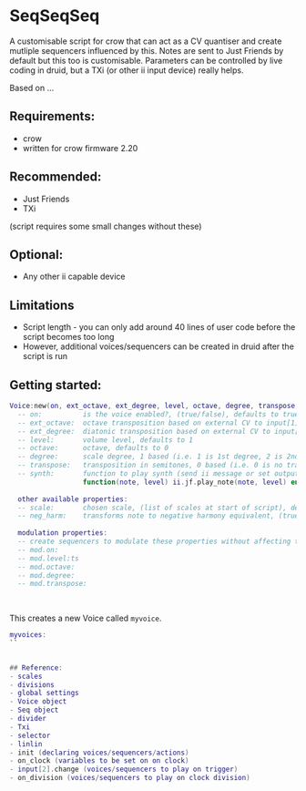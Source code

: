 # SeqSeqSeq
A customisable script for crow that can act as a CV quantiser and create mutliple sequencers influenced by this. Notes are sent to Just Friends by default but this too is customisable. Parameters can be controlled by live coding in druid, but a TXi (or other ii input device) really helps.

Based on ...

## Requirements:
- crow
- written for crow firmware 2.20

## Recommended:
- Just Friends
- TXi

(script requires some small changes without these)

## Optional:
- Any other ii capable device

## Limitations
- Script length - you can only add around 40 lines of user code before the script becomes too long
- However, additional voices/sequencers can be created in druid after the script is run

## Getting started:
```lua
Voice:new(on, ext_octave, ext_degree, level, octave, degree, transpose, synth)
  -- on:          is the voice enabled?, (true/false), defaults to true
  -- ext_octave:  octave transposition based on external CV to input[1], (true/false), defaults to false
  -- ext_degree:  diatonic transposition based on external CV to input[1] (true/false), defaults to false
  -- level:       volume level, defaults to 1
  -- octave:      octave, defaults to 0
  -- degree:      scale degree, 1 based (i.e. 1 is 1st degree, 2 is 2nd etc.), defaults to 1
  -- transpose:   transposition in semitones, 0 based (i.e. 0 is no transposition, 7 is transposition by 7 semitones etc.), defaults 0
  -- synth:       function to play synth (send ii message or set outputs to create CV/gate information), defaults to:
                  function(note, level) ii.jf.play_note(note, level) end
  
  other available properties:
  -- scale:       chosen scale, (list of scales at start of script), defaults to the scale set by CV_SCALE at top of script. Set CV_SCALE to the scale of your external sequencer
  -- neg_harm:    transforms note to negative harmony equivalent, (true/false), defaults to false
  
  modulation properties:
  -- create sequencers to modulate these properties without affecting the main properties above
  -- mod.on:
  -- mod.level:ts
  -- mod.octave:
  -- mod.degree:
  -- mod.transpose: 
  
  

```
This creates a new Voice called `myvoice`. 

```lua
myvoices:
``


## Reference:
- scales
- divisions
- global settings
- Voice object
- Seq object
- divider
- Txi
- selector
- linlin
- init (declaring voices/sequencers/actions)
- on_clock (variables to be set on on clock)
- input[2].change (voices/sequencers to play on trigger)
- on_division (voices/sequencers to play on clock division)


